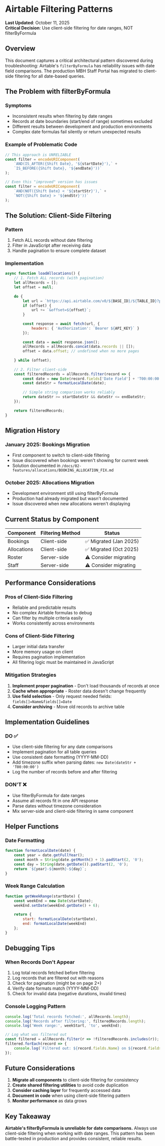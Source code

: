 # Airtable Filtering Patterns

**Last Updated**: October 11, 2025  
**Critical Decision**: Use client-side filtering for date ranges, NOT filterByFormula  

## Overview

This document captures a critical architectural pattern discovered during troubleshooting: Airtable's `filterByFormula` has reliability issues with date field comparisons. The production MBH Staff Portal has migrated to client-side filtering for all date-based queries.

## The Problem with filterByFormula

### Symptoms
- Inconsistent results when filtering by date ranges
- Records at date boundaries (start/end of range) sometimes excluded
- Different results between development and production environments
- Complex date formulas fail silently or return unexpected results

### Example of Problematic Code
```javascript
// This approach is UNRELIABLE
const filter = encodeURIComponent(
    `AND(IS_AFTER({Shift Date}, '${startDate}'),` +
    `IS_BEFORE({Shift Date}, '${endDate}'))`
);

// Even this "improved" version has issues
const filter = encodeURIComponent(
    `AND(NOT({Shift Date} < '${startStr}'),` +
    `NOT({Shift Date} > '${endStr}'))`
);
```

## The Solution: Client-Side Filtering

### Pattern
1. Fetch ALL records without date filtering
2. Filter in JavaScript after receiving data
3. Handle pagination to ensure complete dataset

### Implementation
```javascript
async function loadAllocations() {
    // 1. Fetch ALL records (with pagination)
    let allRecords = [];
    let offset = null;
    
    do {
        let url = `https://api.airtable.com/v0/${BASE_ID}/${TABLE_ID}?pageSize=100`;
        if (offset) {
            url += `&offset=${offset}`;
        }
        
        const response = await fetch(url, {
            headers: { 'Authorization': `Bearer ${API_KEY}` }
        });
        
        const data = await response.json();
        allRecords = allRecords.concat(data.records || []);
        offset = data.offset; // undefined when no more pages
        
    } while (offset);
    
    // 2. Filter client-side
    const filteredRecords = allRecords.filter(record => {
        const date = new Date(record.fields['Date Field'] + 'T00:00:00');
        const dateStr = formatLocalDate(date);
        
        // Simple string comparison works reliably
        return dateStr >= startDateStr && dateStr <= endDateStr;
    });
    
    return filteredRecords;
}
```

## Migration History

### January 2025: Bookings Migration
- First component to switch to client-side filtering
- Issue discovered when bookings weren't showing for current week
- Solution documented in `/docs/02-features/allocations/BOOKING_ALLOCATION_FIX.md`

### October 2025: Allocations Migration  
- Development environment still using filterByFormula
- Production had already migrated but wasn't documented
- Issue discovered when new allocations weren't displaying

## Current Status by Component

| Component | Filtering Method | Status |
|-----------|-----------------|---------|
| Bookings | Client-side | ✅ Migrated (Jan 2025) |
| Allocations | Client-side | ✅ Migrated (Oct 2025) |
| Roster | Server-side | ⚠️ Consider migrating |
| Staff | Server-side | ⚠️ Consider migrating |

## Performance Considerations

### Pros of Client-Side Filtering
- Reliable and predictable results
- No complex Airtable formulas to debug
- Can filter by multiple criteria easily
- Works consistently across environments

### Cons of Client-Side Filtering
- Larger initial data transfer
- More memory usage on client
- Requires pagination implementation
- All filtering logic must be maintained in JavaScript

### Mitigation Strategies
1. **Implement proper pagination** - Don't load thousands of records at once
2. **Cache when appropriate** - Roster data doesn't change frequently
3. **Use field selection** - Only request needed fields: `fields[]=Name&fields[]=Date`
4. **Consider archiving** - Move old records to archive table

## Implementation Guidelines

### DO ✅
- Use client-side filtering for any date comparisons
- Implement pagination for all table queries
- Use consistent date formatting (YYYY-MM-DD)
- Add timezone suffix when parsing dates: `new Date(dateStr + 'T00:00:00')`
- Log the number of records before and after filtering

### DON'T ❌
- Use filterByFormula for date ranges
- Assume all records fit in one API response
- Parse dates without timezone consideration
- Mix server-side and client-side filtering in same component

## Helper Functions

### Date Formatting
```javascript
function formatLocalDate(date) {
    const year = date.getFullYear();
    const month = String(date.getMonth() + 1).padStart(2, '0');
    const day = String(date.getDate()).padStart(2, '0');
    return `${year}-${month}-${day}`;
}
```

### Week Range Calculation
```javascript
function getWeekRange(startDate) {
    const weekEnd = new Date(startDate);
    weekEnd.setDate(weekEnd.getDate() + 6);
    
    return {
        start: formatLocalDate(startDate),
        end: formatLocalDate(weekEnd)
    };
}
```

## Debugging Tips

### When Records Don't Appear
1. Log total records fetched before filtering
2. Log records that are filtered out with reasons
3. Check for pagination (might be on page 2+)
4. Verify date formats match (YYYY-MM-DD)
5. Check for invalid data (negative durations, invalid times)

### Console Logging Pattern
```javascript
console.log('Total records fetched:', allRecords.length);
console.log('Records after filtering:', filteredRecords.length);
console.log('Week range:', weekStart, 'to', weekEnd);

// Log what was filtered out
const filtered = allRecords.filter(r => !filteredRecords.includes(r));
filtered.forEach(record => {
    console.log(`Filtered out: ${record.fields.Name} on ${record.fields.Date}`);
});
```

## Future Considerations

1. **Migrate all components** to client-side filtering for consistency
2. **Create shared filtering utilities** to avoid code duplication  
3. **Consider caching layer** for frequently accessed data
4. **Document in code** when using client-side filtering pattern
5. **Monitor performance** as data grows

## Key Takeaway

**Airtable's filterByFormula is unreliable for date comparisons.** Always use client-side filtering when working with date ranges. This pattern has been battle-tested in production and provides consistent, reliable results.
